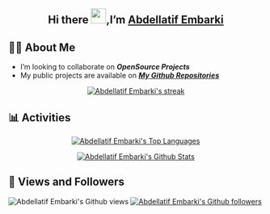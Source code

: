 <h2 align="center"> Hi there <img src="https://raw.githubusercontent.com/MartinHeinz/MartinHeinz/master/wave.gif" width="30px">,I’m  <a href="https://www.linkedin.com/in/abdellatif-embarki/">Abdellatif Embarki</a>
</h2>


## 🙋‍♂️ About Me

- I’m looking to collaborate on ***OpenSource Projects***
- My public projects are available on ***[My Github Repositories](https://github.com/abdellatif-embarki?tab=repositories)***


<p align="center">
    <a href="https://github-readme-streak-stats.herokuapp.com">
        <img alt="Abdellatif Embarki's streak" src="https://github-readme-streak-stats.herokuapp.com?user=abdellatif-embarki&theme=prussian&date_format=M%20j%5B%2C%20Y%5D"/>
    </a>
</p>


## 📊 Activities

<p align="center">
    <a href="https://github-readme-stats.vercel.app">
        <img alt="Abdellatif Embarki's Top Languages" src="https://github-readme-stats.vercel.app/api/top-langs/?username=abdellatif-embarki&langs_count=8&count_private=true&theme=prussian" />
    </a>
</p>

<p align="center">
    <a href="https://github-readme-stats.vercel.app">
        <img alt="Abdellatif Embarki's Github Stats" src="https://github-readme-stats.vercel.app/api?username=abdellatif-embarki&show_icons=true&count_private=true&theme=prussian" />
    </a>
</p>


## 👀 Views and Followers

<img alt="Abdellatif Embarki's Github views" src="https://komarev.com/ghpvc/?username=abdellatif-embarki">
<a href="https://github.com/abdellatif-embarki?tab=followers">
    <img alt="Abdellatif Embarki's Github followers" src="https://img.shields.io/github/followers/abdellatif-embarki?label=Followers&style=social" />
</a>